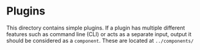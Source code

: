 # Plugins

This directory contains simple plugins. If a plugin has multiple different features
such as command line (CLI) or acts as a separate input, output it should be considered as a `component`.
These are located at `../components/`
